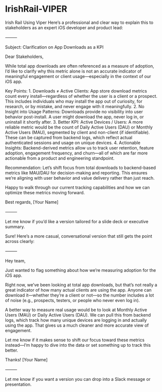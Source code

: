# IrishRail-VIPER
Irish Rail Using Viper
Here’s a professional and clear way to explain this to stakeholders as an expert iOS developer and product lead:

⸻

Subject: Clarification on App Downloads as a KPI

Dear Stakeholders,

While total app downloads are often referenced as a measure of adoption, I’d like to clarify why this metric alone is not an accurate indicator of meaningful engagement or client usage—especially in the context of our iOS app.

Key Points:
	1.	Downloads ≠ Active Clients:
App store download metrics count every install—regardless of whether the user is a client or a prospect. This includes individuals who may install the app out of curiosity, for research, or by mistake, and never engage with it meaningfully.
	2.	No Insight into Usage Patterns:
Downloads provide no visibility into user behavior post-install. A user might download the app, never log in, or uninstall it shortly after.
	3.	Better KPI: Active Devices / Users:
A more reliable metric would be the count of Daily Active Users (DAU) or Monthly Active Users (MAU), segmented by client and non-client (if identifiable). These can be captured from backend logs, which reflect actual authenticated sessions and usage on unique devices.
	4.	Actionable Insights:
Backend-derived metrics allow us to track user retention, feature adoption, engagement frequency, and churn—all of which are far more actionable from a product and engineering standpoint.

Recommendation:
Let’s shift focus from total downloads to backend-based metrics like MAU/DAU for decision-making and reporting. This ensures we’re aligning with user behavior and value delivery rather than just reach.

Happy to walk through our current tracking capabilities and how we can optimize these metrics moving forward.

Best regards,
[Your Name]

⸻

Let me know if you’d like a version tailored for a slide deck or executive summary.


Sure! Here’s a more casual, conversational version that still gets the point across clearly:

⸻

Hey team,

Just wanted to flag something about how we’re measuring adoption for the iOS app.

Right now, we’ve been looking at total app downloads, but that’s not really a great indicator of how many actual clients are using the app. Anyone can download it—whether they’re a client or not—so the number includes a lot of noise (e.g., prospects, testers, or people who never even log in).

A better way to measure real usage would be to look at Monthly Active Users (MAU) or Daily Active Users (DAU). We can pull this from backend logs, which track how many unique devices are logging in and actually using the app. That gives us a much cleaner and more accurate view of engagement.

Let me know if it makes sense to shift our focus toward these metrics instead—I’m happy to dive into the data or set something up to track this better.

Thanks!
[Your Name]

⸻

Let me know if you want a version you can drop into a Slack message or presentation.